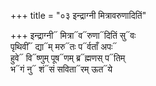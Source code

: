 +++
title = "०३ इन्द्राग्नी मित्रावरुणादितिं"

+++
इन्द्राग्नी᳓ मित्रा᳓व᳓रुणा᳓दितिं सु᳓वः  
पृथिवीं᳓ द्या᳓म् मरु᳓तः प᳓र्वताँ अपः᳓  
हुवे᳓ वि᳓ष्णुम् पूष᳓णम् ब्र᳓ह्मणस् प᳓तिम्  
भ᳓गं नु᳓ शं᳓सं सविता᳓रम् ऊत᳓ये